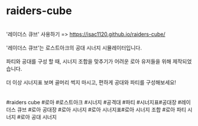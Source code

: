 # raiders-cube
<br>'레이더스 큐브' 사용하기 => https://isac1120.github.io/raiders-cube/<br>
<br>'레이더스 큐브'는 로스트아크의 공대 시너지 시뮬레이터입니다.<br>
<br>파티와 공대를 구성 할 때, 시너지 조합을 맞추기가 어려운 로아 유저들을 위해 제작되었습니다.<br>
<br>더 이상 시너지표 보며 골머리 썩지 마시고,
편하게 공대와 파티를 구성해보세요!<br>
<br>
<br>#raiders cube #로아 #로스트아크 #시너지 #공격대 #파티 #시너지표#공대장 #레이더스 큐브 #로아 공대장 #로아 시너지 #로아 시너지표#로아 시너지 조합 #로아 파티 시너지 #로아 공대 시너지
